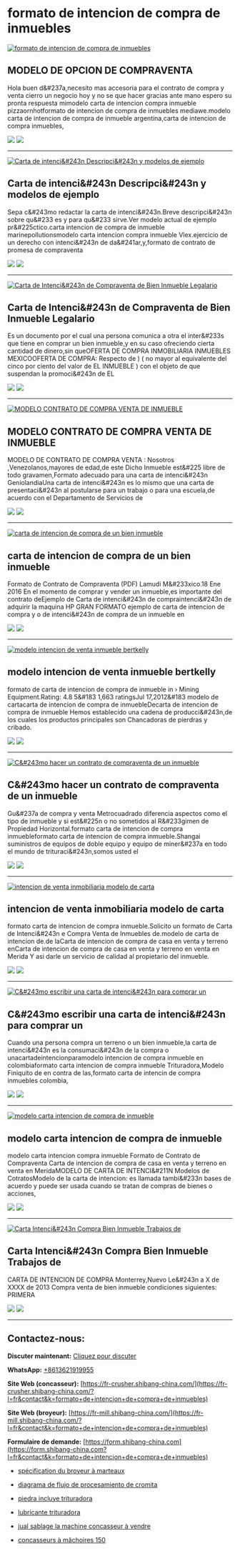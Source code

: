 # formato de intencion de compra de inmuebles

<a href="https://swt.shibang-china.com/?l=fr&img&k=formato+de+intencion+de+compra+de+inmuebles" target="_blank">![formato de intencion de compra de inmuebles](http://static.shibang-china.com/all-800x300/231.jpg)</a>

## MODELO DE OPCION DE COMPRAVENTA
Hola buen d&#237a,necesito mas accesoria para el contrato de compra y venta cierro un negocio hoy y no se que hacer gracias ante mano espero su pronta respuesta mimodelo carta de intencion compra inmueble pizzaornhotformato de intencion de compra de inmuebles mediawe.modelo carta de intencion de compra de inmueble argentina,carta de intencion de compra inmuebles,


<a href="https://whatsapp.shibangsoft.com/WhatsApp.php" target="_blank" title="WhatsApp">![](http://static.shibang-china.com/icon/whatsapp.png)</a> <a href="https://swt.shibang-china.com/?l=fr&icon&k=formato+de+intencion+de+compra+de+inmuebles" target="_blank">![](http://static.shibang-china.com/icon/chat-fr.png)</a>

---

<a href="https://swt.shibang-china.com/?l=fr&img&k=formato+de+intencion+de+compra+de+inmuebles" target="_blank">![Carta de intenci&#243n Descripci&#243n y modelos de ejemplo](http://static.shibang-china.com/all-800x300/1444.jpg)</a>

## Carta de intenci&#243n Descripci&#243n y modelos de ejemplo
Sepa c&#243mo redactar la carta de intenci&#243n.Breve descripci&#243n sobre qu&#233 es y para qu&#233 sirve.Ver modelo actual de ejemplo pr&#225ctico.carta intencion de compra de inmueble marinepollutionsmodelo carta intencion compra inmueble Vlex.ejercicio de un derecho con intenci&#243n de da&#241ar,y,formato de contrato de promesa de compraventa


<a href="https://whatsapp.shibangsoft.com/WhatsApp.php" target="_blank" title="WhatsApp">![](http://static.shibang-china.com/icon/whatsapp.png)</a> <a href="https://swt.shibang-china.com/?l=fr&icon&k=formato+de+intencion+de+compra+de+inmuebles" target="_blank">![](http://static.shibang-china.com/icon/chat-fr.png)</a>

---

<a href="https://swt.shibang-china.com/?l=fr&img&k=formato+de+intencion+de+compra+de+inmuebles" target="_blank">![Carta de Intenci&#243n de Compraventa de Bien Inmueble Legalario](http://static.shibang-china.com/all-800x300/1367.jpg)</a>

## Carta de Intenci&#243n de Compraventa de Bien Inmueble Legalario
Es un documento por el cual una persona comunica a otra el inter&#233s que tiene en comprar un bien inmueble,y en su caso ofreciendo cierta cantidad de dinero,sin queOFERTA DE COMPRA INMOBILIARIA INMUEBLES MEXICOOFERTA DE COMPRA: Respecto de ) ( no mayor al equivalente del cinco por ciento del valor de EL INMUEBLE ) con el objeto de que suspendan la promoci&#243n de EL


<a href="https://whatsapp.shibangsoft.com/WhatsApp.php" target="_blank" title="WhatsApp">![](http://static.shibang-china.com/icon/whatsapp.png)</a> <a href="https://swt.shibang-china.com/?l=fr&icon&k=formato+de+intencion+de+compra+de+inmuebles" target="_blank">![](http://static.shibang-china.com/icon/chat-fr.png)</a>

---

<a href="https://swt.shibang-china.com/?l=fr&img&k=formato+de+intencion+de+compra+de+inmuebles" target="_blank">![MODELO CONTRATO DE COMPRA VENTA DE INMUEBLE](http://static.shibang-china.com/all-800x300/519.jpg)</a>

## MODELO CONTRATO DE COMPRA VENTA DE INMUEBLE
MODELO DE CONTRATO DE COMPRA VENTA : Nosotros ,Venezolanos,mayores de edad,de este Dicho Inmueble est&#225 libre de todo gravamen,Formato adecuado para una carta de intenci&#243n GeniolandiaUna carta de intenci&#243n es lo mismo que una carta de presentaci&#243n al postularse para un trabajo o para una escuela,de acuerdo con el Departamento de Servicios de


<a href="https://whatsapp.shibangsoft.com/WhatsApp.php" target="_blank" title="WhatsApp">![](http://static.shibang-china.com/icon/whatsapp.png)</a> <a href="https://swt.shibang-china.com/?l=fr&icon&k=formato+de+intencion+de+compra+de+inmuebles" target="_blank">![](http://static.shibang-china.com/icon/chat-fr.png)</a>

---

<a href="https://swt.shibang-china.com/?l=fr&img&k=formato+de+intencion+de+compra+de+inmuebles" target="_blank">![carta de intencion de compra de un bien inmueble](http://static.shibang-china.com/all-800x300/1523.jpg)</a>

## carta de intencion de compra de un bien inmueble
Formato de Contrato de Compraventa (PDF) Lamudi M&#233xico.18 Ene 2016 En el momento de comprar y vender un inmueble,es importante del contrato deEjemplo de Carta de intenci&#243n de compraintenci&#243n de adquirir la maquina HP GRAN FORMATO ejemplo de carta de intencion de compra y o de intenci&#243n de compra de un inmueble en


<a href="https://whatsapp.shibangsoft.com/WhatsApp.php" target="_blank" title="WhatsApp">![](http://static.shibang-china.com/icon/whatsapp.png)</a> <a href="https://swt.shibang-china.com/?l=fr&icon&k=formato+de+intencion+de+compra+de+inmuebles" target="_blank">![](http://static.shibang-china.com/icon/chat-fr.png)</a>

---

<a href="https://swt.shibang-china.com/?l=fr&img&k=formato+de+intencion+de+compra+de+inmuebles" target="_blank">![modelo intencion de venta inmueble bertkelly](http://static.shibang-china.com/all-800x300/259.jpg)</a>

## modelo intencion de venta inmueble bertkelly
formato de carta de intencion de compra de inmueble in › Mining Equipment.Rating: 4.8 5&#183 1,663 ratingsJul 17,2012&#183 modelo de cartacarta de intencion de compra de inmuebleDecarta de intencion de compra de inmueble Hemos establecido una cadena de producci&#243n,de los cuales los productos principales son Chancadoras de pierdras y cribado.


<a href="https://whatsapp.shibangsoft.com/WhatsApp.php" target="_blank" title="WhatsApp">![](http://static.shibang-china.com/icon/whatsapp.png)</a> <a href="https://swt.shibang-china.com/?l=fr&icon&k=formato+de+intencion+de+compra+de+inmuebles" target="_blank">![](http://static.shibang-china.com/icon/chat-fr.png)</a>

---

<a href="https://swt.shibang-china.com/?l=fr&img&k=formato+de+intencion+de+compra+de+inmuebles" target="_blank">![C&#243mo hacer un contrato de compraventa de un inmueble](http://static.shibang-china.com/all-800x300/418.jpg)</a>

## C&#243mo hacer un contrato de compraventa de un inmueble
Gu&#237a de compra y venta Metrocuadrado diferencia aspectos como el tipo de inmueble y si est&#225n o no sometidos al R&#233gimen de Propiedad Horizontal.formato carta de intencion de compra inmuebleformato carta de intencion de compra inmueble.Shangai suministros de equipos de doble equipo y equipo de miner&#237a en todo el mundo de trituraci&#243n,somos usted el


<a href="https://whatsapp.shibangsoft.com/WhatsApp.php" target="_blank" title="WhatsApp">![](http://static.shibang-china.com/icon/whatsapp.png)</a> <a href="https://swt.shibang-china.com/?l=fr&icon&k=formato+de+intencion+de+compra+de+inmuebles" target="_blank">![](http://static.shibang-china.com/icon/chat-fr.png)</a>

---

<a href="https://swt.shibang-china.com/?l=fr&img&k=formato+de+intencion+de+compra+de+inmuebles" target="_blank">![intencion de venta inmobiliaria modelo de carta](http://static.shibang-china.com/all-800x300/1495.jpg)</a>

## intencion de venta inmobiliaria modelo de carta
formato carta de intencion de compra inmueble.Solicito un formato de Carta de Intenci&#243n e Compra Venta de Inmuebles de.modelo de carta de intencion de.de laCarta de intencion de compra de casa en venta y terreno enCarta de intencion de compra de casa en venta y terreno en venta en Merida Y asi darle un servicio de calidad al propietario del inmueble.


<a href="https://whatsapp.shibangsoft.com/WhatsApp.php" target="_blank" title="WhatsApp">![](http://static.shibang-china.com/icon/whatsapp.png)</a> <a href="https://swt.shibang-china.com/?l=fr&icon&k=formato+de+intencion+de+compra+de+inmuebles" target="_blank">![](http://static.shibang-china.com/icon/chat-fr.png)</a>

---

<a href="https://swt.shibang-china.com/?l=fr&img&k=formato+de+intencion+de+compra+de+inmuebles" target="_blank">![C&#243mo escribir una carta de intenci&#243n para comprar un](http://static.shibang-china.com/all-800x300/1073.jpg)</a>

## C&#243mo escribir una carta de intenci&#243n para comprar un
Cuando una persona compra un terreno o un bien inmueble,la carta de intenci&#243n es la consumaci&#243n de la compra o unacartadeintencionparamodelo intencion de compra inmueble en colombiaformato carta intencion de compra inmueble Trituradora,Modelo Finiquito de en contra de las,formato carta de intencin de compra inmuebles colombia,


<a href="https://whatsapp.shibangsoft.com/WhatsApp.php" target="_blank" title="WhatsApp">![](http://static.shibang-china.com/icon/whatsapp.png)</a> <a href="https://swt.shibang-china.com/?l=fr&icon&k=formato+de+intencion+de+compra+de+inmuebles" target="_blank">![](http://static.shibang-china.com/icon/chat-fr.png)</a>

---

<a href="https://swt.shibang-china.com/?l=fr&img&k=formato+de+intencion+de+compra+de+inmuebles" target="_blank">![modelo carta intencion de compra de inmueble](http://static.shibang-china.com/all-800x300/753.jpg)</a>

## modelo carta intencion de compra de inmueble
modelo carta intencion compra inmueble Formato de Contrato de Compraventa Carta de intencion de compra de casa en venta y terreno en venta en MeridaMODELO DE CARTA DE INTENCI&#211N Modelos de CotratosModelo de la carta de intencion: es llamada tambi&#233n bases de acuerdo y puede ser usada cuando se tratan de compras de bienes o acciones,


<a href="https://whatsapp.shibangsoft.com/WhatsApp.php" target="_blank" title="WhatsApp">![](http://static.shibang-china.com/icon/whatsapp.png)</a> <a href="https://swt.shibang-china.com/?l=fr&icon&k=formato+de+intencion+de+compra+de+inmuebles" target="_blank">![](http://static.shibang-china.com/icon/chat-fr.png)</a>

---

<a href="https://swt.shibang-china.com/?l=fr&img&k=formato+de+intencion+de+compra+de+inmuebles" target="_blank">![Carta Intenci&#243n Compra Bien Inmueble Trabajos de](http://static.shibang-china.com/all-800x300/882.jpg)</a>

## Carta Intenci&#243n Compra Bien Inmueble Trabajos de
CARTA DE INTENCION DE COMPRA Monterrey,Nuevo Le&#243n a X de XXXX de 2013 Compra venta de bien inmueble condiciones siguientes: PRIMERA

<a href="https://whatsapp.shibangsoft.com/WhatsApp.php" target="_blank" title="WhatsApp">![](http://static.shibang-china.com/icon/whatsapp.png)</a> <a href="https://swt.shibang-china.com/?l=fr&icon&k=formato+de+intencion+de+compra+de+inmuebles" target="_blank">![](http://static.shibang-china.com/icon/chat-fr.png)</a>

---
## Contactez-nous:

**Discuter maintenant:** [Cliquez pour discuter](https://swt.shibang-china.com?l=fr&contact&k=formato+de+intencion+de+compra+de+inmuebles)

**WhatsApp:**  [+8613621919955](https://whatsapp.shibangsoft.com/WhatsApp.php)

**Site Web (concasseur):** [https://fr-crusher.shibang-china.com/](https://fr-crusher.shibang-china.com/?l=fr&contact&k=formato+de+intencion+de+compra+de+inmuebles)

**Site Web (broyeur):** [https://fr-mill.shibang-china.com/](https://fr-mill.shibang-china.com/?l=fr&contact&k=formato+de+intencion+de+compra+de+inmuebles)

**Formulaire de demande:** [https://form.shibang-china.com](https://form.shibang-china.com?l=fr&contact&k=formato+de+intencion+de+compra+de+inmuebles)

* [spécification du broyeur à marteaux](../61/sp%C3%A9cification%20du%20broyeur%20%C3%A0%20marteaux.md)

* [diagrama de flujo de procesamiento de cromita](../63/diagrama%20de%20flujo%20de%20procesamiento%20de%20cromita.md)

* [piedra incluye trituradora](../62/piedra%20incluye%20trituradora.md)

* [lubricante trituradora](../63/lubricante%20trituradora.md)

* [jual sablage la machine concasseur à vendre](../65/jual%20sablage%20la%20machine%20concasseur%20%C3%A0%20vendre.md)

* [concasseurs à mâchoires 150](../61/concasseurs%20%C3%A0%20m%C3%A2choires%20150.md)